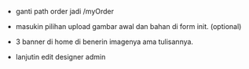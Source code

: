- ganti path order jadi /myOrder

- masukin pilihan upload gambar awal dan bahan di form init. (optional)

- 3 banner di home di benerin imagenya ama tulisannya.

- lanjutin edit designer admin